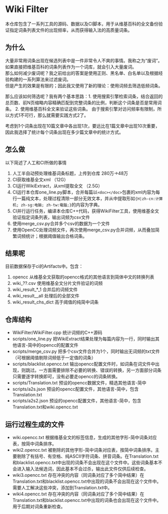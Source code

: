 # Wiki Filter
本仓库包含了一系列工具的源码、数据以及CI脚本，用于从维基百科的全文备份验证指定词条列表文件的出现频率，从而获得输入法的高质量词条。

## 为什么
大量非常用词条出现在候选列表中是一件非常令人不爽的事情。我称之为“废词”。  
如果直接把维基百科的词条列表作为一个词库，就会引入大量废词。  
那么如何减少废词呢？我之前给出的答案是使用正则、黑名单、白名单以及根据经验构建的一系列算法来过滤废词。  
但是产生的效果是有限的；因此我又使用了新的理论：使用词频去筛选低频词条。  

那么应该如何筛选呢？我有两个基本思路：1. 使用搜索引擎检索词条，结合返回的总页数、前N页缩略内容精确匹配到完整词条的比例，判断这个词条是否是常用词条。 2. 使用维基百科全文来验证这些词条。
由于搜索引擎对访问频率有限制，所以方式1不可行，那么就需要实践方式2了。

考虑到1个词条出现在10篇文章中各出现1次，要远比在1篇文章中出现10次重要，因此我选择了统计每个词条出现在多少篇文章中的统计方式。

## 怎么做
以下简述了人工和CI所做的事情
1. 人工半自动预处理维基词条标题，上传到仓库 280万->48万
2. CI获取维基全文xml （12G）
3. CI运行WikiExtract，从xml提取全文 （2.5G）
4. CI运行本仓库one_line.py脚本，合并每篇以`<doc></doc>`包裹的xml内容为每行一篇纯文本，处理过程清除一部分无效文本，并从中提取形如`{H|zh-cn:计算机; zh-sg:电脑; zh-tw:電腦;}`的内容为字典。  
5. CI并行运行任务，编译本仓库C++代码，获得WikiFilter工具，使用维基全文验证指定词条列表，输出词频为csv文件
6. 使用merge_csv.py合并多个csv的数据为一个文件
7. 使用OpenCC处理词频文件，再次使用merge_csv.py合并词频，从而叠加简繁词频统计；根据阈值输出合格词条。

## 结果呢
目前数据保存于ci的Artifacts中。包含：
1. opencc 从维基全文获取的opencc格式的其他语言到简体中文的转换列表
2. wiki_??.csv 使用维基全文分片文件验证的词频
3. wiki_result_*_1 合并后的词频文件
4. wiki_result__all 处理后的全部文件
5. wiki_result_chs_dict  高于阈值的纯简中词条

## 仓库结构
- WikiFilter/WikiFilter.cpp 统计词频的C++源码
- scripts/one_line.py 把WikiExtract结果处理为每篇内容为一行，同时输出其他语言-简中的opencc的配置文件
- scripts/merge_csv.py 把多个csv文件合并为1个，同时输出无词频的txt文件（可根据阈值剔除词频低于一定值的词条）
- scripts/blacklist.opencc.txt 输出opencc配置文件时，如词条在词文件中出现，则跳过。一方面需要排除不必要的转换、错误的转换，另一方面部分词条只需要逐字转换即可，没有必要走opencc的词条转换。
- scripts/Translation.txt 预设的opencc数据文件，精选其他语言-简中
- scripts/a2s.json 预设的opencc配置文件，其他语言-简中，包含Translation.txt
- scripts/a2s2.json 预设的opencc配置文件，其他语言-简中，包含Translation.txt和wiki.opencc.txt

## 运行过程生成的文件
- wiki.opencc.txt 根据维基全文的标签信息，生成的其他字形-简中词条对应表，按简中词条排序。
- wiki2.opencc.txt 被剔除的其他字形-简中词条对应表，按简中词条排序。主要剔除了有括号、有空格、纯ASCII字符词条、拼音词条。在Translation.txt和blacklist.opencc.txt中出现的词条不会出现在这个文件中。这些词条基本不会进入输入法候选词，因此基本不会过杀，输出此文件仅供后续检查。
- wiki3.opencc.txt 存在冲突的内容（同词条对应了多个简中结果）在Translation.txt和blacklist.opencc.txt中出现的词条不会出现在这个文件中。需要人工解决这些冲突，添加到Translation.txt中。
- wiki4.opencc.txt 存在冲突的内容（同词条对应了多个简中结果）在Translation.txt和blacklist.opencc.txt中出现的词条也会出现在这个文件中。用于后期对词条重新检查。